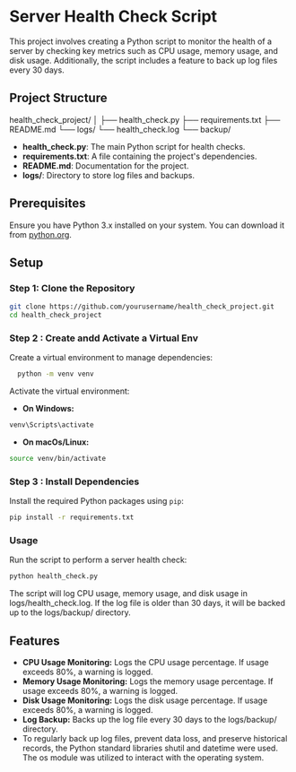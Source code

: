 # Server Health Check Script

This project involves creating a Python script to monitor the health of a server by checking key metrics such as CPU usage, memory usage, and disk usage. Additionally, the script includes a feature to back up log files every 30 days.

## Project Structure
health_check_project/
│
├── health_check.py
├── requirements.txt
├── README.md
└── logs/
└── health_check.log
└── backup/

- **health_check.py**: The main Python script for health checks.
- **requirements.txt**: A file containing the project's dependencies.
- **README.md**: Documentation for the project.
- **logs/**: Directory to store log files and backups.

## Prerequisites

Ensure you have Python 3.x installed on your system. You can download it from [python.org](https://www.python.org/downloads/).

## Setup

### Step 1: Clone the Repository

```bash
git clone https://github.com/yourusername/health_check_project.git
cd health_check_project

```
 ### Step 2 : Create andd Activate a Virtual Env
 Create a virtual environment to manage dependencies:

 ```bash 
   python -m venv venv 
   ```

Activate the virtual environment:
- **On Windows:**
```bash
venv\Scripts\activate
```

- **On macOs/Linux:**
```bash
source venv/bin/activate
```

### Step 3 : Install Dependencies
Install the required Python packages using `pip`:
```bash
pip install -r requirements.txt
```

### Usage
Run the script to perform a server health check:
```bash
python health_check.py
```
The script will log CPU usage, memory usage, and disk usage in logs/health_check.log. If the log file is older than 30 days, it will be backed up to the logs/backup/ directory.

## Features 
- **CPU Usage Monitoring:** Logs the CPU usage percentage. If usage exceeds 80%, a warning is logged.
- **Memory Usage Monitoring:** Logs the memory usage percentage. If usage exceeds 80%, a warning is logged.
- **Disk Usage Monitoring:** Logs the disk usage percentage. If usage exceeds 80%, a warning is logged.
- **Log Backup:** Backs up the log file every 30 days to the logs/backup/ directory.
- To regularly back up log files, prevent data loss, and preserve historical records, the Python standard libraries shutil and datetime were used. The os module was utilized to interact with the operating system.